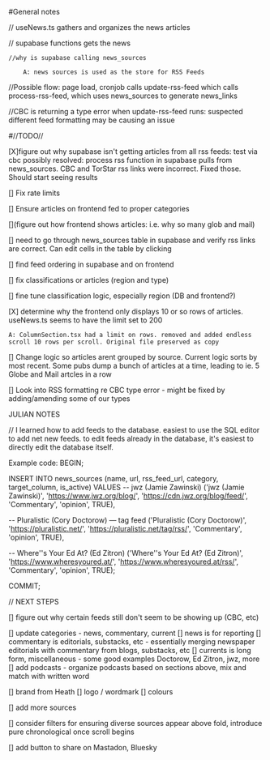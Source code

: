 #General notes

// useNews.ts gathers and organizes the news articles

// supabase functions gets the news

    //why is supabase calling news_sources 

        A: news sources is used as the store for RSS Feeds

//Possible flow: page load, cronjob calls update-rss-feed which calls process-rss-feed, which uses news_sources to generate news_links

//CBC is returning a type error when update-rss-feed runs: suspected different feed formatting may be causing an issue

#//TODO//

[X]figure out why supabase isn't getting articles from all rss feeds: test via cbc 
    possibly resolved: process rss function in supabase pulls from news_sources. CBC and TorStar rss links were incorrect. Fixed those. Should start seeing results

[] Fix rate limits

[] Ensure articles on frontend fed to proper categories 

[](figure out how frontend shows articles: i.e. why so many glob and mail)

[] need to go through news_sources table in supabase and verify rss links are correct. Can edit cells in the table by clicking

[] find feed ordering in supabase and on frontend

[] fix classifications or articles (region and type)

[] fine tune classification logic, especially region (DB and frontend?)

[X] determine why the frontend only displays 10 or so rows of articles. useNews.ts seems to have the limit set to 200

    A: ColumnSection.tsx had a limit on rows. removed and added endless scroll 10 rows per scroll. Original file preserved as copy

[] Change logic so articles arent grouped by source. Current logic sorts by most recent. Some pubs dump a bunch of articles at a time, leading to ie. 5 Globe and Mail artcles in a row

[] Look into RSS formatting re CBC type error - might be fixed by adding/amending some of our types


JULIAN NOTES

// I learned how to add feeds to the database. easiest to use the SQL editor to add net new feeds. to edit feeds already in the database, it's easiest to directly edit the database itself. 

Example code:
BEGIN;

INSERT INTO news_sources
  (name, url, rss_feed_url, category, target_column, is_active)
VALUES
  -- jwz (Jamie Zawinski)
  ('jwz (Jamie Zawinski)', 'https://www.jwz.org/blog/', 'https://cdn.jwz.org/blog/feed/', 'Commentary', 'opinion', TRUE),

  -- Pluralistic (Cory Doctorow) — tag feed
  ('Pluralistic (Cory Doctorow)', 'https://pluralistic.net/', 'https://pluralistic.net/tag/rss/', 'Commentary', 'opinion', TRUE),

  -- Where''s Your Ed At? (Ed Zitron)
  ('Where''s Your Ed At? (Ed Zitron)', 'https://www.wheresyoured.at/', 'https://www.wheresyoured.at/rss/', 'Commentary', 'opinion', TRUE);

COMMIT;

// NEXT STEPS

 [] figure out why certain feeds still don't seem to be showing up (CBC, etc)
 
 [] update categories - news, commentary, current
      [] news is for reporting
      [] commentary is editorials, substacks, etc - essentially merging newspaper editorials with commentary from blogs, substacks, etc
      [] currents is long form, miscellaneous - some good examples Doctorow, Ed Zitron, jwz, more
      [] add podcasts - organize podcasts based on sections above, mix and match with written word
      
 [] brand from Heath
     [] logo / wordmark
     [] colours
     
 [] add more sources
 
 [] consider filters for ensuring diverse sources appear above fold, introduce pure chronological once scroll begins
 
 [] add button to share on Mastadon, Bluesky

